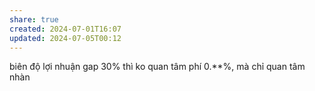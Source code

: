 ```yaml
---
share: true
created: 2024-07-01T16:07
updated: 2024-07-05T00:12
---
```

biên độ lợi nhuận
gap 30% thì ko quan tâm phí 0.**%, mà chỉ quan tâm nhàn